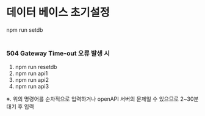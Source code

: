 # 데이터 베이스 초기설정
npm run setdb
</br>
</br>
### 504 Gateway Time-out 오류 발생 시
1. npm run resetdb
2. npm run api1
3. npm run api2
4. npm run api3

※. 위의 명령어를 순차적으로 입력하거나 openAPI 서버의 문제일 수 있으므로 2~30분 대기 후 입력